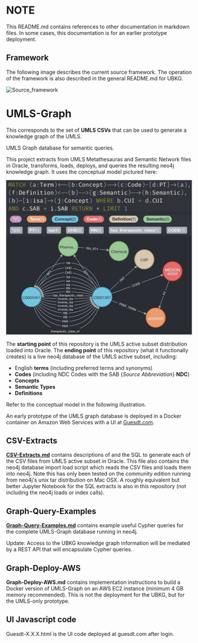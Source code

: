 # NOTE
This README.md contains references to other documentation in markdown files. In some cases, this documentation is for an earlier prototype deployment.

## Framework
The following image describes the current source framework. The operation of the framework is also described in the general README.md for UBKG.

![Source_framework](https://user-images.githubusercontent.com/10928372/202453373-6e2f73ba-e7ae-4d8f-9ece-31b0b0732a74.jpg)


# UMLS-Graph 
This corresponds to the set of **UMLS CSVs** that can be used to generate a knowledge graph of the UMLS.

UMLS Graph database for semantic queries.

This project extracts from UMLS Metathesauras and Semantic Network files in Oracle, transforms, loads, deploys, and queries the resulting neo4j knowledge graph.
It uses the conceptual model pictured here:

![Alt text](UMLS-Graph-Model.jpg?raw=true "Title")

The **starting point** of this repository is the UMLS active subset distribution loaded into Oracle.
The **ending point** of this repository (what it functionally creates) is a live neo4j database of the UMLS active subset, including:
- English **terms** (including preferred terms and synonyms)
- **Codes** (including NDC Codes with the SAB {_Source Abbreviation_}  **NDC**)
- **Concepts** 
- **Semantic Types**
- **Definitions** 

Refer to the conceptual model in the following illustration.

An early prototype of the UMLS graph database is deployed in a Docker container on Amazon Web Services with a UI at [Guesdt.com](https://guesdt.com/).

## CSV-Extracts
[**CSV-Extracts.md**](https://github.com/dbmi-pitt/UBKG/blob/main/Source_framework/CSV-Extracts.md) contains descriptions of and the SQL to generate each of the CSV files from UMLS active subset in Oracle. This file also contains the neo4j database import load script which reads the CSV files and loads them into neo4j. Note this has only been tested on the community edition running from neo4j's unix tar distribution on Mac OSX. A roughly equivalent but better Jupyter Notebook for the SQL extracts is also in this repository (not including the neo4j loads or index calls).

## Graph-Query-Examples
[**Graph-Query-Examples.md**](https://github.com/dbmi-pitt/UBKG/blob/main/Source_framework/Graph-Query-Examples.md) contains example useful Cypher queries for the complete UMLS-Graph database running in neo4j.

Update: Access to the UBKG knowledge graph information will be mediated by a REST API that will encapsulate Cypher queries.

## Graph-Deploy-AWS
**Graph-Deploy-AWS.md** contains implementation instructions to build a Docker version of UMLS-Graph on an AWS EC2 instance (minimum 4 GB memory recommended).  This is not the deployment for the UBKG, but for the UMLS-only prototype.

## UI Javascript code
Guesdt-X.X.X.html is the UI code deployed at guesdt.com after login.
